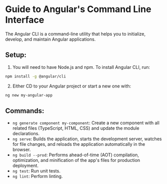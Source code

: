 # Guide to Angular's Command Line Interface

The Angular CLI is a command-line utility that helps you to initialize, develop, and maintain Angular applications.

## Setup:
1. You will need to have Node.js and npm. To install Angular CLI, run: 
```bash
npm install -g @angular/cli
```
2. Either CD to your Angular project or start a new one with:
```bash
ng new my-angular-app
```

## Commands:
- `ng generate component my-component`: Create a new component with all related files (TypeScript, HTML, CSS) and update the module declarations.
- `ng serve`: Builds the application, starts the development server, watches for file changes, and reloads the application automatically in the browser.
- `ng build --prod`: Performs ahead-of-time (AOT) compilation, optimization, and minification of the app's files for production deployment.
- `ng test`: Run unit tests.
- `ng lint`: Perform linting.

